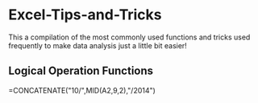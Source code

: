# Excel-Tips-and-Tricks
This a compilation of the most commonly used functions and tricks used frequently to make data analysis just a little bit easier!
## Logical Operation Functions
=CONCATENATE("10/",MID(A2,9,2),"/2014")
